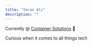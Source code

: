 ```yaml
---
title: "Imran Ali"
description: ""
---
```


Currently @ <a target="_blank" href="https://www.container-solutions.com/">Container Solutions</a> 🚀

Curious when it comes to all things tech

